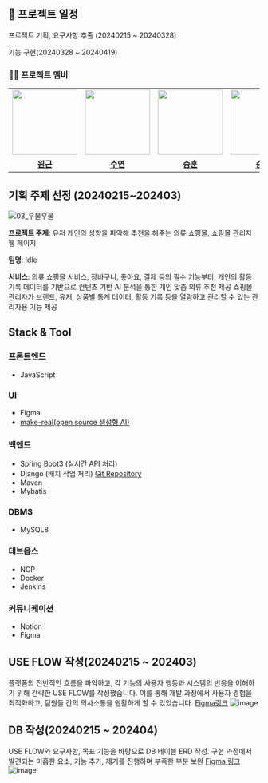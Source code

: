 ## 📅 프로젝트 일정
프로젝트 기획, 요구사항 추출 (20240215 ~ 20240328)
>
기능 구현(20240328 ~ 20240419)

  

### 🧑🏻 프로젝트 멤버

<table>
 <tr>
    <td align="center"><a href="https://github.com/Ryuwongeun"><img src="https://avatars.githubusercontent.com/u/156384148?v=4" width="130px;""></a></td>
    <td align="center"><a href="https://github.com/SOOYEON21428"><img src="https://avatars.githubusercontent.com/u/154400842?v=4" width="130px;""></a></td>
    <td align="center"><a href="https://github.com/dl11911"><img src="https://avatars.githubusercontent.com/u/156390295?v=4" width="130px;""></a></td>
    <td align="center"><a href="https://github.com/Kim-soung-won"><img src="https://avatars.githubusercontent.com/u/105148570?s=400&u=907826e3bb99585a1a124720903cc468bde24bbb&v=4" width="130px;""></a></td>
  </tr>
  <tr>
    <td align="center"><a href="https://github.com/Ryuwongeun"><b>원근</b></a></td>
    <td align="center"><a href="https://github.com/gywls20"><b>수연</b></a></td>
    <td align="center"><a href="https://github.com/dl11911"><b>승훈</b></a></td>
    <td align="center"><a href="https://github.com/Kim-soung-won"><b>승원</b></a></td>
  </tr>

</table>

## 기획 주제 선정 (20240215~202403)


![03_우물우물](https://github.com/Kim-soung-won/Team_Idle/assets/105148570/80df373f-6b59-4be6-b95e-24b2f5f0e786)


 
**프로젝트 주제**: 유저 개인의 성향을 파악해 추천을 해주는 의류 쇼핑몰, 쇼핑몰 관리자 웹 페이지

**팀명**: Idle

**서비스**: 의류 쇼핑몰 서비스, 장바구니, 좋아요, 결제 등의 필수 기능부터,
개인의 활동 기록 데이터를 기반으로 컨텐츠 기반 AI 분석을 통한 개인 맞춤 의류 추천 제공
쇼핑몰 관리자가 브랜드, 유저, 상품별 통계 데이터, 활동 기록 등을 열람하고 관리할 수 있는 관리자용 기능 제공


## Stack & Tool 

### 프론트엔드
- JavaScript

### UI
- Figma
- <a href="https://github.com/tldraw/make-real">make-real(open source 생성형 AI)</a>

### 백엔드
- Spring Boot3 (실시간 API 처리)
- Django (배치 작업 처리) <a href="https://github.com/Kim-soung-won/DjangoWeb">Git Repository</a>
- Maven
- Mybatis

### DBMS
- MySQL8

### 데브옵스
- NCP
- Docker
- Jenkins

### 커뮤니케이션
- Notion
- Figma


## USE FLOW 작성(20240215 ~ 202403)

플랫폼의 전반적인 흐름을 파악하고, 각 기능의 사용자 행동과 시스템의 반응을 이해하기 위해 간략한 USE FLOW를 작성했습니다. 이를 통해 개발 과정에서 사용자 경험을 최적화하고, 팀원들 간의 의사소통을 원활하게 할 수 있었습니다.
<a href="https://www.figma.com/file/1KFbkj4vKSujqFk2TNB6a2/FlowChart-Miniproject?type=whiteboard&node-id=0-1&t=Ikz0ZWOSbVphNdMF-0">Figma링크</a>
![image](https://github.com/Kim-soung-won/Team_Idle/assets/105148570/be17ad42-61e0-4f75-97d9-f52dad003d1a)


## DB 작성(20240215 ~ 202404)

USE FLOW와 요구사항, 목표 기능을 바탕으로 DB 테이블 ERD 작성.
구현 과정에서 발견되는 미흡한 요소, 기능 추가, 제거를 진행하며 부족한 부분 보완 <a href="https://www.figma.com/file/dPHZkuFxpshwaDvvRLMAVH/MiniShoppingMall?type=whiteboard&node-id=0-1&t=BEXR0nZ5QxB3gvvR-0">Figma 링크</a>
![image](https://github.com/Kim-soung-won/Team_Idle/assets/105148570/b5f49ff4-0e8a-4490-93e5-e26ad77ec484)




